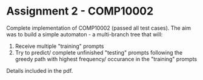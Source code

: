 # Assignment 2 - COMP10002

Complete implementation of COMP10002 (passed all test cases). The aim was to build a simple automaton - a multi-branch tree that will:
1. Receive multiple "training" prompts
2. Try to predict/ complete unfinished "testing" prompts following the greedy path with highest frequency/ occurance in the "training" prompts

Details included in the pdf.
